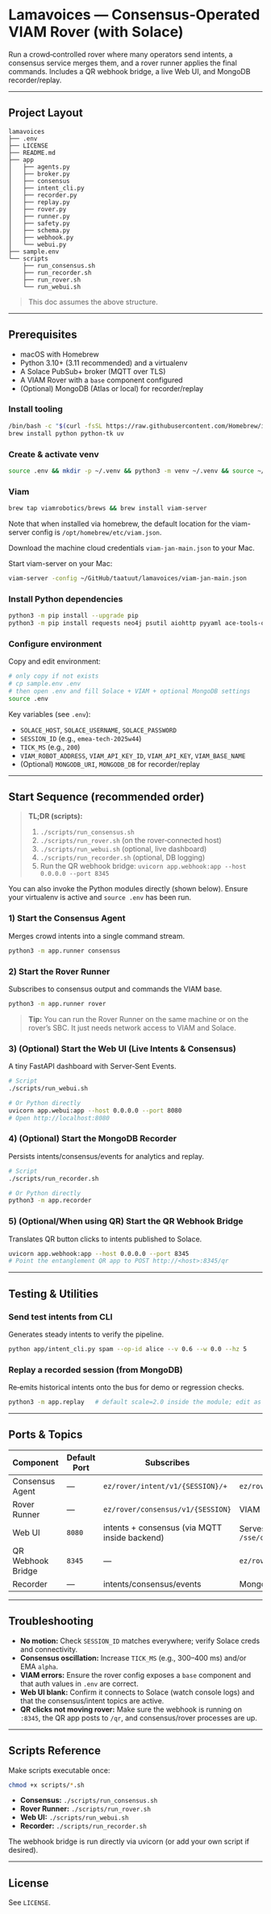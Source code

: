 # Lamavoices — Consensus‑Operated VIAM Rover (with Solace)

Run a crowd‑controlled rover where many operators send intents, a consensus service merges them, and a rover runner applies the final commands. Includes a QR webhook bridge, a live Web UI, and MongoDB recorder/replay.

---

## Project Layout
```
lamavoices
├── .env
├── LICENSE
├── README.md
├── app
│   ├── agents.py
│   ├── broker.py
│   ├── consensus
│   ├── intent_cli.py
│   ├── recorder.py
│   ├── replay.py
│   ├── rover.py
│   ├── runner.py
│   ├── safety.py
│   ├── schema.py
│   ├── webhook.py
│   └── webui.py
├── sample.env
└── scripts
    ├── run_consensus.sh
    ├── run_recorder.sh
    ├── run_rover.sh
    └── run_webui.sh
```
> This doc assumes the above structure.

---

## Prerequisites

- macOS with Homebrew
- Python 3.10+ (3.11 recommended) and a virtualenv
- A Solace PubSub+ broker (MQTT over TLS)
- A VIAM Rover with a `base` component configured
- (Optional) MongoDB (Atlas or local) for recorder/replay

### Install tooling

```bash
/bin/bash -c "$(curl -fsSL https://raw.githubusercontent.com/Homebrew/install/HEAD/install.sh)"
brew install python python-tk uv
```

### Create & activate venv

```bash
source .env && mkdir -p ~/.venv && python3 -m venv ~/.venv && source ~/.venv/bin/activate
```

### Viam

```bash
brew tap viamrobotics/brews && brew install viam-server
```

Note that when installed via homebrew, the default location for the viam-server config is `/opt/homebrew/etc/viam.json`.

Download the machine cloud credentials `viam-jan-main.json` to your Mac.

Start viam-server on your Mac:

```bash
viam-server -config ~/GitHub/taatuut/lamavoices/viam-jan-main.json
```

### Install Python dependencies

```bash
python3 -m pip install --upgrade pip
python3 -m pip install requests neo4j psutil aiohttp pyyaml ace-tools-open shapely solace-pubsubplus pymongo lxml dash plotly solace-agent-mesh pythonplantuml paho-mqtt pydantic uvloop viam-sdk fastapi 'uvicorn[standard]' python-dotenv rich typer motor itsdangerous paho-mqtt
```

### Configure environment

Copy and edit environment:

```bash
# only copy if not exists
# cp sample.env .env
# then open .env and fill Solace + VIAM + optional MongoDB settings
source .env
```

Key variables (see `.env`):
- `SOLACE_HOST`, `SOLACE_USERNAME`, `SOLACE_PASSWORD`
- `SESSION_ID` (e.g., `emea-tech-2025w44`)
- `TICK_MS` (e.g., `200`)
- `VIAM_ROBOT_ADDRESS`, `VIAM_API_KEY_ID`, `VIAM_API_KEY`, `VIAM_BASE_NAME`
- (Optional) `MONGODB_URI`, `MONGODB_DB` for recorder/replay

---

## Start Sequence (recommended order)

> **TL;DR (scripts):**
> 1) `./scripts/run_consensus.sh`
> 2) `./scripts/run_rover.sh` (on the rover‑connected host)
> 3) `./scripts/run_webui.sh` (optional, live dashboard)
> 4) `./scripts/run_recorder.sh` (optional, DB logging)
> 5) Run the QR webhook bridge: `uvicorn app.webhook:app --host 0.0.0.0 --port 8345`

You can also invoke the Python modules directly (shown below). Ensure your virtualenv is active and `source .env` has been run.

### 1) Start the Consensus Agent
Merges crowd intents into a single command stream.

```bash
python3 -m app.runner consensus
```

### 2) Start the Rover Runner
Subscribes to consensus output and commands the VIAM base.

```bash
python3 -m app.runner rover
```

> **Tip:** You can run the Rover Runner on the same machine or on the rover’s SBC. It just needs network access to VIAM and Solace.

### 3) (Optional) Start the Web UI (Live Intents & Consensus)
A tiny FastAPI dashboard with Server‑Sent Events.

```bash
# Script
./scripts/run_webui.sh

# Or Python directly
uvicorn app.webui:app --host 0.0.0.0 --port 8080
# Open http://localhost:8080
```

### 4) (Optional) Start the MongoDB Recorder
Persists intents/consensus/events for analytics and replay.

```bash
# Script
./scripts/run_recorder.sh

# Or Python directly
python3 -m app.recorder
```

### 5) (Optional/When using QR) Start the QR Webhook Bridge
Translates QR button clicks to intents published to Solace.

```bash
uvicorn app.webhook:app --host 0.0.0.0 --port 8345
# Point the entanglement QR app to POST http://<host>:8345/qr
```

---

## Testing & Utilities

### Send test intents from CLI
Generates steady intents to verify the pipeline.

```bash
python app/intent_cli.py spam --op-id alice --v 0.6 --w 0.0 --hz 5
```

### Replay a recorded session (from MongoDB)
Re‑emits historical intents onto the bus for demo or regression checks.

```bash
python3 -m app.replay   # default scale=2.0 inside the module; edit as needed
```

---

## Ports & Topics

| Component           | Default Port | Subscribes                                     | Publishes                                   |
|--------------------|--------------|-----------------------------------------------|---------------------------------------------|
| Consensus Agent    | —            | `ez/rover/intent/v1/{SESSION}/+`              | `ez/rover/consensus/v1/{SESSION}`           |
| Rover Runner       | —            | `ez/rover/consensus/v1/{SESSION}`             | VIAM `base.set_velocity()`                   |
| Web UI             | `8080`       | intents + consensus (via MQTT inside backend) | Serves SSE endpoints `/sse/intent`, `/sse/consensus` |
| QR Webhook Bridge  | `8345`       | —                                             | `ez/rover/intent/v1/{SESSION}/{opId}`       |
| Recorder           | —            | intents/consensus/events                      | MongoDB collections                          |

---

## Troubleshooting

- **No motion:** Check `SESSION_ID` matches everywhere; verify Solace creds and connectivity.
- **Consensus oscillation:** Increase `TICK_MS` (e.g., 300–400 ms) and/or EMA `alpha`.
- **VIAM errors:** Ensure the rover config exposes a `base` component and that auth values in `.env` are correct.
- **Web UI blank:** Confirm it connects to Solace (watch console logs) and that the consensus/intent topics are active.
- **QR clicks not moving rover:** Make sure the webhook is running on `:8345`, the QR app posts to `/qr`, and consensus/rover processes are up.

---

## Scripts Reference

Make scripts executable once:
```bash
chmod +x scripts/*.sh
```

- **Consensus:** `./scripts/run_consensus.sh`
- **Rover Runner:** `./scripts/run_rover.sh`
- **Web UI:** `./scripts/run_webui.sh`
- **Recorder:** `./scripts/run_recorder.sh`

The webhook bridge is run directly via uvicorn (or add your own script if desired).

---

## License
See `LICENSE`.
